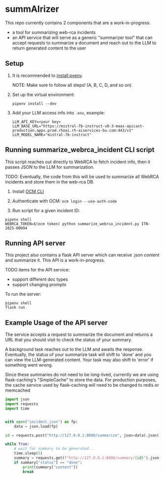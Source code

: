 # summAIrizer

This repo currently contains 2 components that are a work-in-progress:
* a tool for summarizing web-rca incidents
* an API service that will serve as a generic "summarizer tool" that can accept requests to summarize a document and reach out to the LLM to return generated content to the user

## Setup

1. It is recommended to [install pyenv](https://github.com/pyenv/pyenv?tab=readme-ov-file#installation).

     NOTE: Make sure to follow all steps! (A, B, C, D, and so on)

2. Set up the virtual environment:

    ```shell
    pipenv install --dev
    ```

3. Add your LLM access info into `.env`, example:

   ```text
   LLM_API_KEY=<your key>
   LLM_BASE_URL="https://mistral-7b-instruct-v0-3-maas-apicast-production.apps.prod.rhoai.rh-aiservices-bu.com:443/v1"
   LLM_MODEL_NAME="mistral-7b-instruct"
   ```

## Running summarize_webrca_incident CLI script

This script reaches out directly to WebRCA to fetch incident info, then it passes JSON to the LLM for summarization.

TODO: Eventually, the code from this will be used to summarize all WebRCA incidents and store them in the web-rca DB.

1. Install [OCM CLI](https://github.com/openshift-online/ocm-cli)

2. Authenticate with OCM: `ocm login --use-auth-code`

3. Run script for a given incident ID:

```shell
pipenv shell
WEBRCA_TOKEN=$(ocm token) python summarize_webrca_incident.py ITN-2025-00094
```

## Running API server

This project also contains a flask API server which can receive .json content and summarize it. This API is a work-in-progress.

TODO items for the API service:
* support different doc types
* support changing prompts

To run the server:

```shell
pipenv shell
flask run
```

## Example Usage of the API server

The service accepts a request to summarize the document and returns a URL that you should visit to check the status of your summary.

A background task reaches out to the LLM and awaits the response. Eventually, the status of your summarize task will shift to 'done'
and you can view the LLM-generated content. Your task may also shift to 'error' if something went wrong.

Since these summaries do not need to be long-lived, currently we are using flask-caching's "SimpleCache" to store the data. For production purposes,
the cache service used by flask-caching will need to be changed to redis or memcached

```python
import json
import requests
import time


with open("incident.json") as fp:
    data = json.load(fp)

id = requests.post("http://127.0.0.1:8000/summarize", json=data).json()["id"]

while True:
    # wait for summary to be generated...
    time.sleep(5)
    summary = requests.get(f"http://127.0.0.1:8000/summary/{id}").json()
    if summary["status"] == "done":
        print(summary["content"])
        break
```

